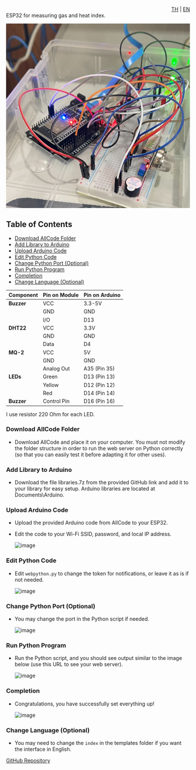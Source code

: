 <div style="text-align: right;">
  <a href="#" onclick="switchLanguage('th')">TH</a> | <a href="#" onclick="switchLanguage('en')">EN</a>
</div>

<script>
  function switchLanguage(lang) {
    if (lang === 'th') {
      document.getElementById('content-en').style.display = 'none';
      document.getElementById('content-th').style.display = 'block';
    } else {
      document.getElementById('content-en').style.display = 'block';
      document.getElementById('content-th').style.display = 'none';
    }
  }
</script>

<div id="content-en" style="display: block;">
  ESP32 for measuring gas and heat index.

  ![Topic Picture](Photo/Ex1.jpg)

  ## Table of Contents

  - [Download AllCode Folder](#download-allcode-folder)
  - [Add Library to Arduino](#add-library-to-arduino)
  - [Upload Arduino Code](#upload-arduino-code)
  - [Edit Python Code](#edit-python-code)
  - [Change Python Port (Optional)](#change-python-port-optional)
  - [Run Python Program](#run-python-program)
  - [Completion](#completion)
  - [Change Language (Optional)](#change-language-optional)

  | **Component** | **Pin on Module** | **Pin on Arduino** |
  |---------------|------------------|--------------------|
  | **Buzzer**    | VCC              | 3.3-5V             |
  |               | GND              | GND                |
  |               | I/O              | D13                |
  | **DHT22**     | VCC              | 3.3V               |
  |               | GND              | GND                |
  |               | Data             | D4                 |
  | **MQ-2**      | VCC              | 5V                 |
  |               | GND              | GND                |
  |               | Analog Out       | A35 (Pin 35)       |
  | **LEDs**      | Green            | D13 (Pin 13)       |
  |               | Yellow           | D12 (Pin 12)       |
  |               | Red              | D14 (Pin 14)       |
  | **Buzzer**    | Control Pin      | D16 (Pin 16)       |

  I use resistor 220 Ohm for each LED.

  ### Download AllCode Folder
  - Download AllCode and place it on your computer. You must not modify the folder structure in order to run the web server on Python correctly (so that you can easily test it before adapting it for other uses).

  ### Add Library to Arduino
  - Download the file libraries.7z from the provided GitHub link and add it to your library for easy setup. Arduino libraries are located at Documents\Arduino.

  ### Upload Arduino Code
  - Upload the provided Arduino code from AllCode to your ESP32.
  - Edit the code to your Wi-Fi SSID, password, and local IP address.

    ![image](https://github.com/user-attachments/assets/f0674956-c26b-4fe3-b256-90b9cefeb025)

  ### Edit Python Code
  - Edit `webpython.py` to change the token for notifications, or leave it as is if not needed.

    ![image](https://github.com/user-attachments/assets/6f3ddd05-f835-4a04-a01b-29e8213af864)

  ### Change Python Port (Optional)
  - You may change the port in the Python script if needed.

    ![image](https://github.com/user-attachments/assets/2308bfcc-c021-4481-92be-fac695d52703)

  ### Run Python Program
  - Run the Python script, and you should see output similar to the image below (use this URL to see your web server).

    ![image](https://github.com/user-attachments/assets/66613c9c-1830-4a61-ab9f-a18fab092c9c)

  ### Completion
  - Congratulations, you have successfully set everything up!

    ![image](https://github.com/user-attachments/assets/ba739e62-f810-4707-8cb5-4706ccd7947a)

  ### Change Language (Optional)
  - You may need to change the `index` in the templates folder if you want the interface in English.

  [GitHub Repository](https://github.com/sunsonta/Esp32-DHT-22-and-MQ-2/tree/main)
</div>

<div id="content-th" style="display: none;">
  ESP32 สำหรับการวัดก๊าซและดัชนีความร้อน

  ![Topic Picture](Photo/Ex1.jpg)

  ## สารบัญ

  - [ดาวน์โหลดโฟลเดอร์ AllCode](#download-allcode-folder)
  - [เพิ่มไลบรารีไปยัง Arduino](#add-library-to-arduino)
  - [อัปโหลดโค้ด Arduino](#upload-arduino-code)
  - [แก้ไขโค้ด Python](#edit-python-code)
  - [เปลี่ยนพอร์ต Python (ไม่บังคับ)](#change-python-port-optional)
  - [รันโปรแกรม Python](#run-python-program)
  - [เสร็จสิ้น](#completion)
  - [เปลี่ยนภาษา (ไม่บังคับ)](#change-language-optional)

  | **ส่วนประกอบ** | **ขาพินบนโมดูล** | **ขาพินบน Arduino** |
  |---------------|------------------|--------------------|
  | **Buzzer**    | VCC              | 3.3-5V             |
  |               | GND              | GND                |
  |               | I/O              | D13                |
  | **DHT22**     | VCC              | 3.3V               |
  |               | GND              | GND                |
  |               | Data             | D4                 |
  | **MQ-2**      | VCC              | 5V                 |
  |               | GND              | GND                |
  |               | Analog Out       | A35 (Pin 35)       |
  | **LEDs**      | Green           | D13 (Pin 13)       |
  |               | Yellow          | D12 (Pin 12)       |
  |               | Red             | D14 (Pin 14)       |
  | **Buzzer**    | Control Pin       | D16 (Pin 16)       |

  ส่วนตัวใช้ตัวต้านทาน 220 โอห์มสำหรับ LED เเต่ละตัวครับ

  ### ดาวน์โหลดโฟลเดอร์ AllCode
  - ดาวน์โหลดAllCodeและวางไว้ในคอมพิวเตอร์ของคุณ คุณจะต้องไม่ยุ่งกับการย้ายไฟล์โครงสร้างโฟลเดอร์เพื่อรันเว็บเซิร์ฟเวอร์บน Python ได้ถูกต้อง(เพื่อให้testก่อนได้ง่ายเพื่อไปปรับใช้อย่างอื่นได้)

  ### เพิ่มไลบรารีไปยัง Arduino
  - โหลดไฟล์ `libraries.7z`ใน githudที่ให้มาเเล้วเพิ่มในไลบรารีของคุณเพื่อการตั้งค่าง่าย libraries Arduino อยู่ที่ `Documents\Arduino`

  ### อัปโหลดโค้ด Arduino
  - อัปโหลดโค้ด Arduino ที่ได้มาจาก AllCode ไปยัง ESP32 ของคุณ
  - แก้ไขโค้ดเพื่อให้ใช้กับ Wi-Fi SSID รหัสผ่าน และที่อยู่ IP ในเครื่องของคุณ

    ![image](https://github.com/user-attachments/assets/f0674956-c26b-4fe3-b256-90b9cefeb025)

  ### แก้ไขโค้ด Python
  - แก้ไข `webpython.py` เพื่อเปลี่ยนโทเค็นสำหรับการแจ้งเตือน หรือปล่อยว่างไว้หากไม่ต้องการ

    ![image](https://github.com/user-attachments/assets/6f3ddd05-f835-4a04-a01b-29e8213af864)

  ### เปลี่ยนพอร์ต Python (ไม่บังคับ)
  - คุณสามารถเปลี่ยนพอร์ตในสคริปต์ Python ได้หากจำเป็น

    ![image](https://github.com/user-attachments/assets/2308bfcc-c021-4481-92be-fac695d52703)

  ### รันโปรแกรม Python
  - รันสคริปต์ Python แล้วคุณจะเห็นผลลัพธ์ที่คล้ายกับภาพด้านล่าง (ใช้ URL นี้เพื่อดูเว็บเซิร์ฟเวอร์ของคุณ)

    ![image](https://github.com/user-attachments/assets/66613c9c-1830-4a61-ab9f-a18fab092c9c)

  ### เสร็จสิ้น
  - ยินดีด้วย คุณได้ตั้งค่าทุกอย่างเรียบร้อยแล้ว!

    ![image](https://github.com/user-attachments/assets/ba739e62-f810-4707-8cb5-4706ccd7947a)

  ### เปลี่ยนภาษา (ไม่บังคับ)
  - คุณอาจต้องเปลี่ยน `index` ในโฟลเดอร์เทมเพลตหากต้องการให้ส่วนติดต่อเป็นภาษาอังกฤษ

  [GitHub Repository](https://github.com/sunsonta/Esp32-DHT-22-and-MQ-2/tree/main)
</div>
